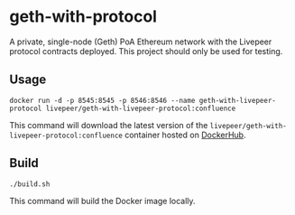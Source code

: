 # geth-with-protocol

A private, single-node (Geth) PoA Ethereum network with the Livepeer protocol contracts deployed. This project should only be used for testing. 

## Usage

```
docker run -d -p 8545:8545 -p 8546:8546 --name geth-with-livepeer-protocol livepeer/geth-with-livepeer-protocol:confluence
```

This command will download the latest version of the `livepeer/geth-with-livepeer-protocol:confluence` container hosted on [DockerHub](https://hub.docker.com/r/livepeer/geth-with-livepeer-protocol).

## Build

```
./build.sh
```

This command will build the Docker image locally.
